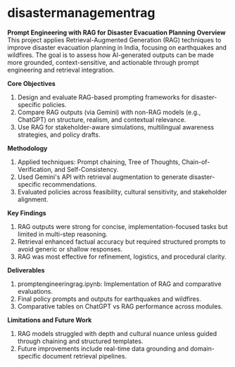 # disastermanagementrag
**Prompt Engineering with RAG for Disaster Evacuation Planning**
**Overview**
This project applies Retrieval-Augmented Generation (RAG) techniques to improve disaster evacuation planning in India, focusing on earthquakes and wildfires. The goal is to assess how AI-generated outputs can be made more grounded, context-sensitive, and actionable through prompt engineering and retrieval integration.

**Core Objectives**
1. Design and evaluate RAG-based prompting frameworks for disaster-specific policies.
2. Compare RAG outputs (via Gemini) with non-RAG models (e.g., ChatGPT) on structure, realism, and contextual relevance.
3. Use RAG for stakeholder-aware simulations, multilingual awareness strategies, and policy drafts.

**Methodology**
1. Applied techniques: Prompt chaining, Tree of Thoughts, Chain-of-Verification, and Self-Consistency.
2. Used Gemini's API with retrieval augmentation to generate disaster-specific recommendations.
3. Evaluated policies across feasibility, cultural sensitivity, and stakeholder alignment.

**Key Findings**
1. RAG outputs were strong for concise, implementation-focused tasks but limited in multi-step reasoning.
2. Retrieval enhanced factual accuracy but required structured prompts to avoid generic or shallow responses.
3. RAG was most effective for refinement, logistics, and procedural clarity.

**Deliverables**
1. promptengineeringrag.ipynb: Implementation of RAG and comparative evaluations.
2. Final policy prompts and outputs for earthquakes and wildfires.
3. Comparative tables on ChatGPT vs RAG performance across modules.

**Limitations and Future Work**
1. RAG models struggled with depth and cultural nuance unless guided through chaining and structured templates.
2. Future improvements include real-time data grounding and domain-specific document retrieval pipelines.
